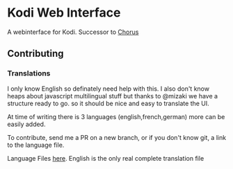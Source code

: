 # Kodi Web Interface
A webinterface for Kodi. Successor to [Chorus](https://github.com/jez500/chorus)



## Contributing

### Translations
I only know English so definately need help with this. I also don't know heaps about javascript multilingual stuff but thanks to @mizaki we have a structure ready to go. so it should be nice and easy to translate the UI.

At time of writing there is 3 languages (english,french,german) more can be easily added.  

To contribute, send me a PR on a new branch, or if you don't know git, a link to the language file.

Language Files [here](https://github.com/jez500/chorus2/tree/master/src/lang). English is the only real complete translation file 
